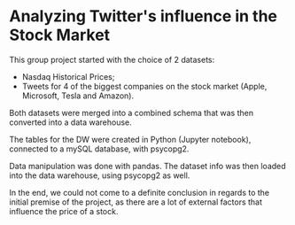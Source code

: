 # Analyzing Twitter's influence in the Stock Market

This group project started with the choice of 2 datasets:
+ Nasdaq Historical Prices;
+ Tweets for 4 of the biggest companies on the stock market (Apple, Microsoft, Tesla and Amazon).

Both datasets were merged into a combined schema that was then converted into a data warehouse.

The tables for the DW were created in Python (Jupyter notebook), connected to a mySQL database, with psycopg2. 

Data manipulation was done with pandas. The dataset info was then loaded into the data warehouse, using psycopg2 as well.

In the end, we could not come to a definite conclusion in regards to the initial premise of the project, as there are a lot of external factors that influence the price of a stock.
